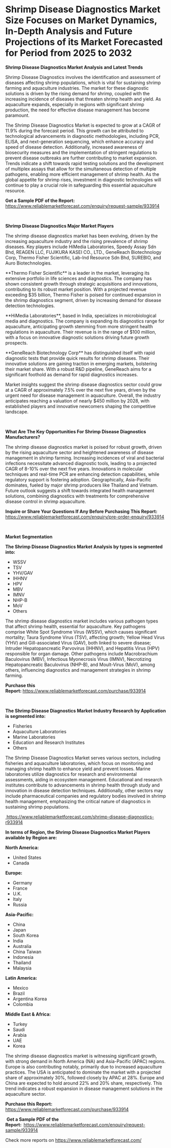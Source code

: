 <p><h1>Shrimp Disease Diagnostics Market Size Focuses on Market Dynamics, In-Depth Analysis and Future Projections of its Market Forecasted for Period from 2025 to 2032</h1></p><p><strong>Shrimp Disease Diagnostics Market Analysis and Latest Trends</strong></p>
<p><p>Shrimp Disease Diagnostics involves the identification and assessment of diseases affecting shrimp populations, which is vital for sustaining shrimp farming and aquaculture industries. The market for these diagnostic solutions is driven by the rising demand for shrimp, coupled with the increasing incidence of diseases that threaten shrimp health and yield. As aquaculture expands, especially in regions with significant shrimp production, the need for effective disease management has become paramount.</p><p>The Shrimp Disease Diagnostics Market is expected to grow at a CAGR of 11.9% during the forecast period. This growth can be attributed to technological advancements in diagnostic methodologies, including PCR, ELISA, and next-generation sequencing, which enhance accuracy and speed of disease detection. Additionally, increased awareness of biosecurity measures and the implementation of stringent regulations to prevent disease outbreaks are further contributing to market expansion. Trends indicate a shift towards rapid testing solutions and the development of multiplex assays that allow for the simultaneous detection of multiple pathogens, enabling more efficient management of shrimp health. As the global appetite for shrimp rises, investment in diagnostic technologies will continue to play a crucial role in safeguarding this essential aquaculture resource.</p></p>
<p><strong>Get a Sample PDF of the Report:&nbsp;</strong> <a href="https://www.reliablemarketforecast.com/enquiry/request-sample/933914?utm_campaign=1766&utm_medium=2&utm_source=Github&utm_content=ia&utm_term=07032025&utm_id=shrimp-disease-diagnostics">https://www.reliablemarketforecast.com/enquiry/request-sample/933914</a></p>
<p>&nbsp;</p>
<p><strong>Shrimp Disease Diagnostics Major Market Players</strong></p>
<p><p>The shrimp disease diagnostics market has been evolving, driven by the increasing aquaculture industry and the rising prevalence of shrimp diseases. Key players include HiMedia Laboratories, Speedy Assay Sdn Bhd, REAGEN LLC, FUJIKURA KASEI CO., LTD., GeneReach Biotechnology Corp, Thermo Fisher Scientific, Lab-Ind Resource Sdn Bhd, SUREBIO, and Auro Biotechnologies.</p><p>**Thermo Fisher Scientific** is a leader in the market, leveraging its extensive portfolio in life sciences and diagnostics. The company has shown consistent growth through strategic acquisitions and innovations, contributing to its robust market position. With a projected revenue exceeding $35 billion, Thermo Fisher is poised for continued expansion in the shrimp diagnostics segment, driven by increasing demand for disease detection technologies.</p><p>**HiMedia Laboratories**, based in India, specializes in microbiological media and diagnostics. The company is expanding its diagnostics range for aquaculture, anticipating growth stemming from more stringent health regulations in aquaculture. Their revenue is in the range of $100 million, with a focus on innovative diagnostic solutions driving future growth prospects.</p><p>**GeneReach Biotechnology Corp** has distinguished itself with rapid diagnostic tests that provide quick results for shrimp diseases. Their innovative solutions are gaining traction in emerging markets, bolstering their market share. With a robust R&D pipeline, GeneReach aims for a significant foothold as demand for rapid diagnostics increases.</p><p>Market insights suggest the shrimp disease diagnostics sector could grow at a CAGR of approximately 7.5% over the next five years, driven by the urgent need for disease management in aquaculture. Overall, the industry anticipates reaching a valuation of nearly $450 million by 2028, with established players and innovative newcomers shaping the competitive landscape.</p></p>
<p>&nbsp;</p>
<p><strong>What Are The Key Opportunities For Shrimp Disease Diagnostics Manufacturers?</strong></p>
<p><p>The shrimp disease diagnostics market is poised for robust growth, driven by the rising aquaculture sector and heightened awareness of disease management in shrimp farming. Increasing incidences of viral and bacterial infections necessitate advanced diagnostic tools, leading to a projected CAGR of 8-10% over the next five years. Innovations in molecular techniques and real-time PCR are enhancing detection capabilities, while regulatory support is fostering adoption. Geographically, Asia-Pacific dominates, fueled by major shrimp producers like Thailand and Vietnam. Future outlook suggests a shift towards integrated health management solutions, combining diagnostics with treatments for comprehensive disease control in shrimp aquaculture.</p></p>
<p><strong>Inquire or Share Your Questions If Any Before Purchasing This Report:</strong> <a href="https://www.reliablemarketforecast.com/enquiry/pre-order-enquiry/933914?utm_campaign=1766&utm_medium=2&utm_source=Github&utm_content=ia&utm_term=07032025&utm_id=shrimp-disease-diagnostics">https://www.reliablemarketforecast.com/enquiry/pre-order-enquiry/933914</a></p>
<p>&nbsp;</p>
<p><strong>Market Segmentation</strong></p>
<p><strong>The Shrimp Disease Diagnostics Market Analysis by types is segmented into:</strong></p>
<p><ul><li>WSSV</li><li>TSV</li><li>YHV/GAV</li><li>IHHNV</li><li>HPV</li><li>MBV</li><li>IMNV</li><li>NHP-B</li><li>MoV</li><li>Others</li></ul></p>
<p><p>The shrimp disease diagnostics market includes various pathogen types that affect shrimp health, essential for aquaculture. Key pathogens comprise White Spot Syndrome Virus (WSSV), which causes significant mortality; Taura Syndrome Virus (TSV), affecting growth; Yellow Head Virus (YHV) and Gill-associated Virus (GAV), both linked to severe disease; Intruder Hepatopancreatic Parvovirus (IHHNV), and Hepatitis Virus (HPV) responsible for organ damage. Other pathogens include Macrobrachium Baculovirus (MBV), Infectious Myonecrosis Virus (IMNV), Necrotizing Hepatopancreatic Baculovirus (NHP-B), and Moult-Virus (MoV), among others, influencing diagnostics and management strategies in shrimp farming.</p></p>
<p><strong>Purchase this Report:&nbsp;</strong><a href="https://www.reliablemarketforecast.com/purchase/933914?utm_campaign=1766&utm_medium=2&utm_source=Github&utm_content=ia&utm_term=07032025&utm_id=shrimp-disease-diagnostics">https://www.reliablemarketforecast.com/purchase/933914</a></p>
<p>&nbsp;</p>
<p><strong>The Shrimp Disease Diagnostics Market Industry Research by Application is segmented into:</strong></p>
<p><ul><li>Fisheries</li><li>Aquaculture Laboratories</li><li>Marine Laboratories</li><li>Education and Research Institutes</li><li>Others</li></ul></p>
<p><p>The Shrimp Disease Diagnostics Market serves various sectors, including fisheries and aquaculture laboratories, which focus on monitoring and managing shrimp health to enhance yield and prevent losses. Marine laboratories utilize diagnostics for research and environmental assessments, aiding in ecosystem management. Educational and research institutes contribute to advancements in shrimp health through study and innovation in disease detection techniques. Additionally, other sectors may include pharmaceutical companies and regulatory bodies involved in shrimp health management, emphasizing the critical nature of diagnostics in sustaining shrimp populations.</p></p>
<p><a href="https://www.reliablemarketforecast.com/shrimp-disease-diagnostics-r933914?utm_campaign=1766&utm_medium=2&utm_source=Github&utm_content=ia&utm_term=07032025&utm_id=shrimp-disease-diagnostics">&nbsp;https://www.reliablemarketforecast.com/shrimp-disease-diagnostics-r933914</a></p>
<p><strong>In terms of Region, the Shrimp Disease Diagnostics Market Players available by Region are:</strong></p>
<p>
    <p> <strong> North America: </strong>
        <ul>
            <li>United States</li>
            <li>Canada</li>
        </ul>
        </p> 
    <p> <strong> Europe: </strong>
        <ul>
            <li>Germany</li>
            <li>France</li>
            <li>U.K.</li>
            <li>Italy</li>
            <li>Russia</li>
        </ul>
        </p> 
    <p> <strong> Asia-Pacific: </strong>
        <ul>
            <li>China</li>
            <li>Japan</li>
            <li>South Korea</li>
            <li>India</li>
            <li>Australia</li>
            <li>China Taiwan</li>
            <li>Indonesia</li>
            <li>Thailand</li>
            <li>Malaysia</li>
        </ul>
        </p> 
    <p> <strong> Latin America: </strong>
        <ul>
            <li>Mexico</li>
            <li>Brazil</li>
            <li>Argentina Korea</li>
            <li>Colombia</li>
        </ul>
        </p> 
    <p> <strong> Middle East & Africa: </strong>
        <ul>
            <li>Turkey</li>
            <li>Saudi</li>
            <li>Arabia</li>
            <li>UAE</li>
            <li>Korea</li>
        </ul>
    </p>
    </p>
<p><p>The shrimp disease diagnostics market is witnessing significant growth, with strong demand in North America (NA) and Asia-Pacific (APAC) regions. Europe is also contributing notably, primarily due to increased aquaculture practices. The USA is anticipated to dominate the market with a projected share of approximately 30%, followed closely by APAC at 28%. Europe and China are expected to hold around 22% and 20% share, respectively. This trend indicates a robust expansion in disease management solutions in the aquaculture sector.</p></p>
<p><strong>Purchase this Report: </strong><a href="https://www.reliablemarketforecast.com/purchase/933914?utm_campaign=1766&utm_medium=2&utm_source=Github&utm_content=ia&utm_term=07032025&utm_id=shrimp-disease-diagnostics">https://www.reliablemarketforecast.com/purchase/933914</a></p>
<p>&nbsp;<strong>Get a Sample PDF of the Report:&nbsp;&nbsp;</strong><a href="https://www.reliablemarketforecast.com/enquiry/request-sample/933914?utm_campaign=1766&utm_medium=2&utm_source=Github&utm_content=ia&utm_term=07032025&utm_id=shrimp-disease-diagnostics">https://www.reliablemarketforecast.com/enquiry/request-sample/933914</a></p>
<p><strong></strong></p>
<p>Check more reports on <a href="https://www.reliablemarketforecast.com/?utm_campaign=1766&utm_medium=2&utm_source=Github&utm_content=ia&utm_term=07032025&utm_id=shrimp-disease-diagnostics">https://www.reliablemarketforecast.com/</a></p>
